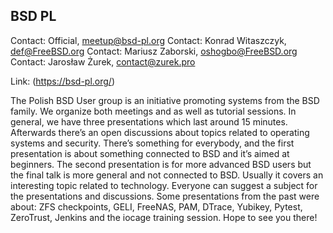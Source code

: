 ## BSD PL ##

Contact: Official, <meetup@bsd-pl.org>
Contact: Konrad Witaszczyk, <def@FreeBSD.org>
Contact: Mariusz Zaborski, <oshogbo@FreeBSD.org>
Contact: Jarosław Żurek, <contact@zurek.pro>

Link: (https://bsd-pl.org/)

The Polish BSD User group is an initiative promoting systems from the
BSD family. We organize both meetings and as well as tutorial
sessions. In general, we have three presentations which last around 15
minutes. Afterwards there’s an open discussions about topics related
to operating systems and security. There’s  something for everybody,
and the first presentation is about something connected to BSD and
it’s aimed at beginners. The second presentation is for more advanced
BSD users but the final talk is more general and not connected to BSD.
Usually it covers an interesting topic related to technology. Everyone
can suggest a subject for the presentations and discussions. Some
presentations from the past were about: ZFS checkpoints, GELI,
FreeNAS, PAM, DTrace, Yubikey, Pytest, ZeroTrust, Jenkins and the
iocage training session. Hope to see you there!

